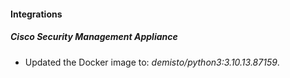 #### Integrations
##### Cisco Security Management Appliance
- Updated the Docker image to: *demisto/python3:3.10.13.87159*.
